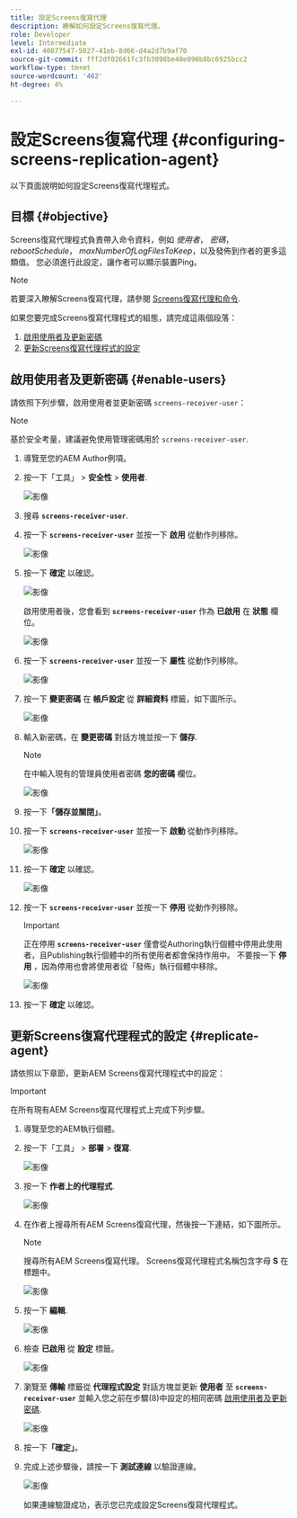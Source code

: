 ```yaml
---
title: 設定Screens復寫代理
description: 瞭解如何設定Screens復寫代理。
role: Developer
level: Intermediate
exl-id: 40877547-5027-41eb-8d66-d4a2d7b9af70
source-git-commit: fff2df02661fc3fb3098be40e090b8bc6925bcc2
workflow-type: tm+mt
source-wordcount: '462'
ht-degree: 4%

---
```


# 設定Screens復寫代理 {#configuring-screens-replication-agent}

以下頁面說明如何設定Screens復寫代理程式。

## 目標 {#objective}

Screens復寫代理程式負責帶入命令資料，例如 *使用者*， *密碼*， *rebootSchedule*， *maxNumberOfLogFilesToKeep*，以及發佈到作者的更多這類值。 您必須進行此設定，讓作者可以顯示裝置Ping。

>[!NOTE]
>若要深入瞭解Screens復寫代理，請參閱 [Screens復寫代理和命令](https://experienceleague.adobe.com/en/docs/experience-manager-screens/user-guide/administering/author-publish/author-publish-architecture-overview#screens-replication-agents-and-commands).

如果您要完成Screens復寫代理程式的組態，請完成這兩個段落：

1. [啟用使用者及更新密碼](#enable-users)
1. [更新Screens復寫代理程式的設定](#replicate-agent)

## 啟用使用者及更新密碼 {#enable-users}

請依照下列步驟，啟用使用者並更新密碼 `screens-receiver-user`：

>[!NOTE]
>基於安全考量，建議避免使用管理密碼用於 `screens-receiver-user`.

1. 導覽至您的AEM Author例項。

1. 按一下「工具」 > **安全性** > **使用者**.

   ![影像](/help/user-guide/assets/screens-replication/screens-replication1.png)

1. 搜尋 **`screens-receiver-user`**.

1. 按一下 **`screens-receiver-user`** 並按一下 **啟用** 從動作列移除。

   ![影像](/help/user-guide/assets/screens-replication/screens-replication2.png)

1. 按一下 **確定** 以確認。

   ![影像](/help/user-guide/assets/screens-replication/screens-replication3.png)

   啟用使用者後，您會看到 **`screens-receiver-user`** 作為 **已啟用** 在 **狀態** 欄位。

   ![影像](/help/user-guide/assets/screens-replication/screens-replication4.png)

1. 按一下 **`screens-receiver-user`** 並按一下 **屬性** 從動作列移除。

   ![影像](/help/user-guide/assets/screens-replication/screens-replication5.png)

1. 按一下 **變更密碼** 在 **帳戶設定** 從 **詳細資料** 標籤，如下圖所示。

   ![影像](/help/user-guide/assets/screens-replication/screens-replication6.png)

1. 輸入新密碼，在 **變更密碼** 對話方塊並按一下 **儲存**.

   >[!NOTE]
   >在中輸入現有的管理員使用者密碼 **您的密碼** 欄位。

   ![影像](/help/user-guide/assets/screens-replication/screens-replication7.png)

1. 按一下&#x200B;**「儲存並關閉」**。

1. 按一下 **`screens-receiver-user`** 並按一下 **啟動** 從動作列移除。

   ![影像](/help/user-guide/assets/screens-replication/screens-replication8.png)

1. 按一下 **確定** 以確認。

   ![影像](/help/user-guide/assets/screens-replication/screens-replication9.png)

1. 按一下 **`screens-receiver-user`** 並按一下 **停用** 從動作列移除。

   >[!IMPORTANT]
   > 正在停用 **`screens-receiver-user`** 僅會從Authoring執行個體中停用此使用者，且Publishing執行個體中的所有使用者都會保持作用中。 不要按一下 **停用** ，因為停用也會將使用者從「發佈」執行個體中移除。

   ![影像](/help/user-guide/assets/screens-replication/screens-replication10.png)

1. 按一下 **確定** 以確認。

## 更新Screens復寫代理程式的設定 {#replicate-agent}

請依照以下章節，更新AEM Screens復寫代理程式中的設定：

>[!IMPORTANT]
>在所有現有AEM Screens復寫代理程式上完成下列步驟。

1. 導覽至您的AEM執行個體。
1. 按一下「工具」 > **部署** > **復寫**.

   ![影像](/help/user-guide/assets/screens-replication/screens-replication1a.png)

1. 按一下 **作者上的代理程式**.

   ![影像](/help/user-guide/assets/screens-replication/screens-replication1b.png)

1. 在作者上搜尋所有AEM Screens復寫代理，然後按一下連結，如下圖所示。

   >[!NOTE]
   >搜尋所有AEM Screens復寫代理。 Screens復寫代理程式名稱包含字母 **S** 在標題中。

   ![影像](/help/user-guide/assets/screens-replication/screens-replication1c.png)

1. 按一下 **編輯**.

   ![影像](/help/user-guide/assets/screens-replication/screens-replication1d.png)

1. 檢查 **已啟用** 從 **設定** 標籤。

   ![影像](/help/user-guide/assets/screens-replication/screens-replication1e.png)

1. 瀏覽至 **傳輸** 標籤從 **代理程式設定** 對話方塊並更新 **使用者** 至 **`screens-receiver-user`** 並輸入您之前在步驟(8)中設定的相同密碼 [啟用使用者及更新密碼](#enable-users).

   ![影像](/help/user-guide/assets/screens-replication/screens-replication1-f.png)

1. 按一下&#x200B;**「確定」**。

1. 完成上述步驟後，請按一下 **測試連線** 以驗證連線。

   ![影像](/help/user-guide/assets/screens-replication/screens-replication1g.png)

   如果連線驗證成功，表示您已完成設定Screens復寫代理程式。
